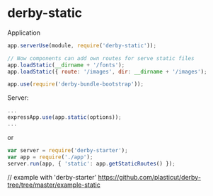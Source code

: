derby-static
============
Application
```javascript
app.serverUse(module, require('derby-static'));

// Now components can add own routes for serve static files
app.loadStatic(__dirname + '/fonts');
app.loadStatic({ route: '/images', dir: __dirname + '/images');

app.use(require('derby-bundle-bootstrap'));
```
Server:
```javascript
...
expressApp.use(app.static(options));
...
```
or
```javascript
var server = require('derby-starter');
var app = require('./app');
server.run(app, { 'static': app.getStaticRoutes() });
```
// example with 'derby-starter' https://github.com/plasticut/derby-tree/tree/master/example-static
